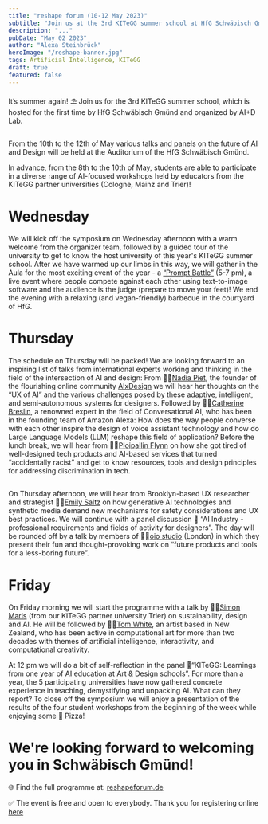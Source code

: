 ```yaml
---
title: "reshape forum (10-12 May 2023)"
subtitle: "Join us at the 3rd KITeGG summer school at HfG Schwäbisch Gmünd"
description: "..."
pubDate: "May 02 2023"
author: "Alexa Steinbrück"
heroImage: "/reshape-banner.jpg"
tags: Artificial Intelligence, KITeGG
draft: true
featured: false
---
```


It’s summer again! ⛱️ Join us for the 3rd KITeGG summer school, which is hosted for the first time by HfG Schwäbisch Gmünd and organized by AI+D Lab.

##

From the 10th to the 12th of May various talks and panels on the future of AI and Design will be held at the Auditorium of the HfG Schwäbisch Gmünd.

In advance, from the 8th to the 10th of May, students are able to participate in a diverse range of AI-focused workshops held by educators from the KITeGG partner universities (Cologne, Mainz and Trier)!

# Wednesday

We will kick off the symposium on Wednesday afternoon with a warm welcome from the organizer team, followed by a guided tour of the university to get to know the host university of this year's KITeGG summer school. After we have warmed up our limbs in this way, we will gather in the Aula for the most exciting event of the year - a [“Prompt Battle”](https://promptbattle.com/) (5-7 pm), a live event where people compete against each other using text-to-image software and the audience is the judge (prepare to move your feet)! We end the evening with a relaxing (and vegan-friendly) barbecue in the courtyard of HfG.

# Thursday

The schedule on Thursday will be packed! We are looking forward to an inspiring list of talks from international experts working and thinking in the field of the intersection of AI and design: From 👩‍🔧[Nadia Piet](https://nadiapiet.com/), the founder of the flourishing online community [AIxDesign](https://www.aixdesign.co/) we will hear her thoughts on the “UX of AI” and the various challenges posed by these adaptive, intelligent, and semi-autonomous systems for designers. Followed by 👩‍💻[Catherine Breslin](https://www.catherinebreslin.co.uk/about), a renowned expert in the field of Conversational AI, who has been in the founding team of Amazon Alexa: How does the way people converse with each other inspire the design of voice assistant technology and how do Large Language Models (LLM) reshape this field of application? Before the lunch break, we will hear from 👩‍💻[Ploipailin Flynn](https://ploipail.in/) on how she got tired of well-designed tech products and AI-based services that turned “accidentally racist” and get to know resources, tools and design principles for addressing discrimination in tech.

##

On Thursday afternoon, we will hear from Brooklyn-based UX researcher and strategist 👩‍💻[Emily Saltz](https://www.emilysaltz.space/) on how generative AI technologies and synthetic media demand new mechanisms for safety considerations and UX best practices. We will continue with a panel discussion 👯 “AI Industry - professional requirements and fields of activity for designers”. The day will be rounded off by a talk by members of 👨‍💻[oio studio](https://oio.studio/) (London) in which they present their fun and thought-provoking work on “future products and tools for a less-boring future”.

# Friday

On Friday morning we will start the programme with a talk by 🤹‍♂️[Simon Maris](https://www.linkedin.com/in/simon-maris-749506197) (from our KITeGG partner university Trier) on sustainability, design and AI. He will be followed by 👨‍💻[Tom White](https://aiartists.org/tom-white), an artist based in New Zealand, who has been active in computational art for more than two decades with themes of artificial intelligence, interactivity, and computational creativity.

At 12 pm we will do a bit of self-reflection in the panel 👯“KITeGG: Learnings from one year of AI education at Art & Design schools”. For more than a year, the 5 participating universities have now gathered concrete experience in teaching, demystifying and unpacking AI. What can they report? To close off the symposium we will enjoy a presentation of the results of the four student workshops from the beginning of the week while enjoying some 🍕 Pizza!

# We're looking forward to welcoming you in Schwäbisch Gmünd!

🌐 Find the full programme at:
[reshapeforum.de](https://reshapeforum.de)

✅ The event is free and open to everybody. Thank you for registering online [here](https://www.eventbrite.com/e/reshape-forum-for-artificial-intelligence-in-art-and-design-tickets-616705341277)
